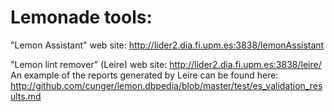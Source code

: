 # Lemonade tools:

"Lemon Assistant" web site:
  http://lider2.dia.fi.upm.es:3838/lemonAssistant

"Lemon lint remover" (Leire) web site: http://lider2.dia.fi.upm.es:3838/leire/
An example of the reports generated by Leire can be found here: http://github.com/cunger/lemon.dbpedia/blob/master/test/es_validation_results.md
